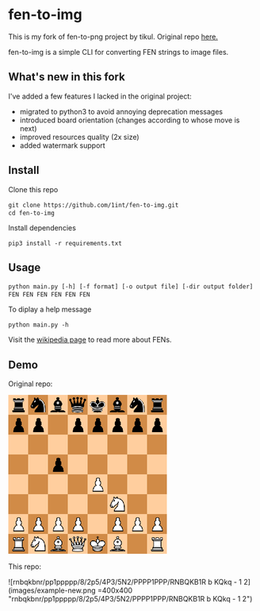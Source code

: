 # fen-to-img
This is my fork of fen-to-png project by tikul. Original repo [here.](https://github.com/tikul/fen-to-png)

fen-to-img is a simple CLI for converting FEN strings to image files.

## What's new in this fork

I've added a few features I lacked in the original project:
- migrated to python3 to avoid annoying deprecation messages
- introduced board orientation (changes according to whose move is next)
- improved resources quality (2x size)
- added watermark support 
    
## Install
Clone this repo
```shell
git clone https://github.com/1int/fen-to-img.git
cd fen-to-img
```
Install dependencies
```shell
pip3 install -r requirements.txt
```
## Usage
```
python main.py [-h] [-f format] [-o output file] [-dir output folder] FEN FEN FEN FEN FEN FEN
```
To diplay a help message
```
python main.py -h
```
Visit the [wikipedia page](https://en.wikipedia.org/wiki/Forsyth%E2%80%93Edwards_Notation) to read more about FENs.

## Demo
Original repo:

![rnbqkbnr/pp1ppppp/8/2p5/4P3/5N2/PPPP1PPP/RNBQKB1R b KQkq - 1 2](images/example.png  "rnbqkbnr/pp1ppppp/8/2p5/4P3/5N2/PPPP1PPP/RNBQKB1R b KQkq - 1 2")


This repo:

![rnbqkbnr/pp1ppppp/8/2p5/4P3/5N2/PPPP1PPP/RNBQKB1R b KQkq - 1 2](images/example-new.png  =400x400 "rnbqkbnr/pp1ppppp/8/2p5/4P3/5N2/PPPP1PPP/RNBQKB1R b KQkq - 1 2")
